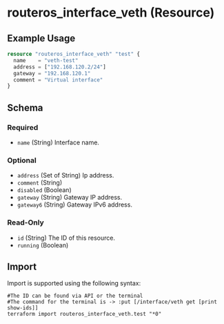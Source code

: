 # routeros_interface_veth (Resource)


## Example Usage
```terraform
resource "routeros_interface_veth" "test" {
  name    = "veth-test"
  address = ["192.168.120.2/24"]
  gateway = "192.168.120.1"
  comment = "Virtual interface"
}
```

<!-- schema generated by tfplugindocs -->
## Schema

### Required

- `name` (String) Interface name.

### Optional

- `address` (Set of String) Ip address.
- `comment` (String)
- `disabled` (Boolean)
- `gateway` (String) Gateway IP address.
- `gateway6` (String) Gateway IPv6 address.

### Read-Only

- `id` (String) The ID of this resource.
- `running` (Boolean)

## Import
Import is supported using the following syntax:
```shell
#The ID can be found via API or the terminal
#The command for the terminal is -> :put [/interface/veth get [print show-ids]]
terraform import routeros_interface_veth.test "*0"
```
